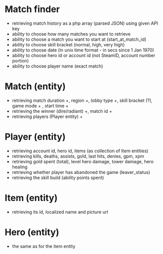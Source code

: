 # Match finder

- retrieving match history as a php array (parsed JSON) using given API key
- ability to choose how many matches you want to retrieve
- ability to choose a match you want to start at (start_at_match_id)
- ability to choose skill bracket (normal, high, very high)
- ability to choose date (in unix time format - in secs since 1 Jan 1970)
- ability to choose hero id or account id (not SteamID, account number portion)
- ability to choose player name (exact match)

# Match (entity)

- retrieving match duration +, region +, lobby type +, skill bracket (?), game mode + , start time + 
- retrieving the winner (dire/radiant) +, match id +
- retrieving players (Player entity) +

# Player (entity)

- retrieving account id, hero id, items (as collection of Item entities)
- retrieving kills, deaths, assists, gold, last hits, denies, gpm, xpm
- retrieving gold spent (total), level hero damage, tower damage, hero healing
- retrieving whether player has abandoned the game (leaver_status)
- retrieving the skill build (ability points spent)

# Item (entity)

- retrieving its id, localized name and picture url

# Hero (entity)

- the same as for the item entity
